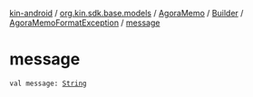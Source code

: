 [kin-android](../../../../index.md) / [org.kin.sdk.base.models](../../../index.md) / [AgoraMemo](../../index.md) / [Builder](../index.md) / [AgoraMemoFormatException](index.md) / [message](./message.md)

# message

`val message: `[`String`](https://kotlinlang.org/api/latest/jvm/stdlib/kotlin/-string/index.html)